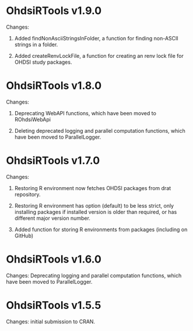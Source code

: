 OhdsiRTools v1.9.0
==================

Changes:

1. Added findNonAsciiStringsInFolder, a function for finding non-ASCII strings in a folder.

2. Added createRenvLockFile, a function for creating an renv lock file for OHDSI study packages.



OhdsiRTools v1.8.0
==================

Changes: 

1. Deprecating WebAPI functions, which have been moved to ROhdsiWebApi

2. Deleting deprecated logging and parallel computation functions, which have been moved to ParallelLogger.


OhdsiRTools v1.7.0
==================

Changes: 

1. Restoring R environment now fetches OHDSI packages from drat repository. 

2. Restoring R environment has option (default) to be less strict, only installing packages if installed version is older than required, or has different major version number.

2. Added function for storing R environments from packages (including on GitHub)


OhdsiRTools v1.6.0
==================

Changes: Deprecating logging and parallel computation functions, which have been moved to ParallelLogger.


OhdsiRTools v1.5.5
==================

Changes: initial submission to CRAN.
